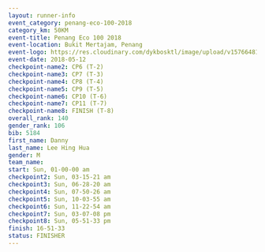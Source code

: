 ```yaml
--- 
layout: runner-info 
event_category: penang-eco-100-2018 
category_km: 50KM 
event-title: Penang Eco 100 2018 
event-location: Bukit Mertajam, Penang 
event-logo: https://res.cloudinary.com/dykbosktl/image/upload/v1576648106/Logo/Logo_lovxhg.jpg 
event-date: 2018-05-12 
checkpoint-name2: CP6 (T-2) 
checkpoint-name3: CP7 (T-3) 
checkpoint-name4: CP8 (T-4) 
checkpoint-name5: CP9 (T-5) 
checkpoint-name6: CP10 (T-6) 
checkpoint-name7: CP11 (T-7) 
checkpoint-name8: FINISH (T-8) 
overall_rank: 140
gender_rank: 106
bib: 5184
first_name: Danny
last_name: Lee Hing Hua
gender: M
team_name: 
start: Sun, 01-00-00 am
checkpoint2: Sun, 03-15-21 am
checkpoint3: Sun, 06-28-20 am
checkpoint4: Sun, 07-50-26 am
checkpoint5: Sun, 10-03-55 am
checkpoint6: Sun, 11-22-54 am
checkpoint7: Sun, 03-07-08 pm
checkpoint8: Sun, 05-51-33 pm
finish: 16-51-33
status: FINISHER
--- 
```

